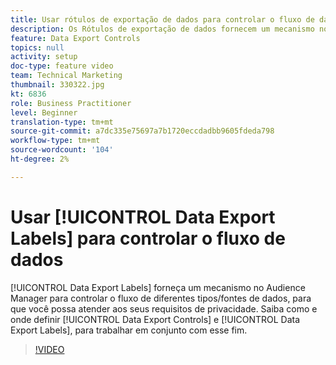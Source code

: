 ```yaml
---
title: Usar rótulos de exportação de dados para controlar o fluxo de dados
description: Os Rótulos de exportação de dados fornecem um mecanismo no Audience Manager para controlar o fluxo de diferentes tipos/fontes de dados, para que você possa atender aos seus requisitos de privacidade. Saiba como e onde definir os Controles de exportação de dados e os Rótulos de exportação de dados para trabalhar em conjunto com esse fim.
feature: Data Export Controls
topics: null
activity: setup
doc-type: feature video
team: Technical Marketing
thumbnail: 330322.jpg
kt: 6836
role: Business Practitioner
level: Beginner
translation-type: tm+mt
source-git-commit: a7dc335e75697a7b1720eccdadbb9605fdeda798
workflow-type: tm+mt
source-wordcount: '104'
ht-degree: 2%

---
```



# Usar [!UICONTROL Data Export Labels] para controlar o fluxo de dados

[!UICONTROL Data Export Labels] forneça um mecanismo no Audience Manager para controlar o fluxo de diferentes tipos/fontes de dados, para que você possa atender aos seus requisitos de privacidade. Saiba como e onde definir [!UICONTROL Data Export Controls] e [!UICONTROL Data Export Labels], para trabalhar em conjunto com esse fim.

>[!VIDEO](https://video.tv.adobe.com/v/330322/?quality=12&learn=on)
